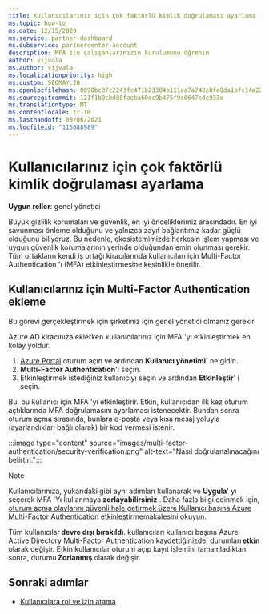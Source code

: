 ```yaml
---
title: Kullanıcılarınız için çok faktörlü kimlik doğrulaması ayarlama
ms.topic: how-to
ms.date: 12/15/2020
ms.service: partner-dashboard
ms.subservice: partnercenter-account
description: MFA ile çalışanlarınızın kurulumunu öğrenin
author: vijvala
ms.author: vijvala
ms.localizationpriority: high
ms.custom: SEOMAY.20
ms.openlocfilehash: 0090bc37c2243fc471b23304b111ea7a748c8fe8da1bfc14a227af542593be70
ms.sourcegitcommit: 121f1b9cbd88faeba60dc9b475f9c0647cdc933c
ms.translationtype: MT
ms.contentlocale: tr-TR
ms.lasthandoff: 08/06/2021
ms.locfileid: "115688989"
---
```

# <a name="set-up-your-users-with-multi-factor-authentication"></a>Kullanıcılarınız için çok faktörlü kimlik doğrulaması ayarlama

**Uygun roller**: genel yönetici

Büyük gizlilik korumaları ve güvenlik, en iyi önceliklerimiz arasındadır. En iyi savunması önleme olduğunu ve yalnızca zayıf bağlantımız kadar güçlü olduğunu biliyoruz. Bu nedenle, ekosistemimizde herkesin işlem yapması ve uygun güvenlik korumalarının yerinde olduğundan emin olunması gerekir. Tüm ortakların kendi iş ortağı kiracılarında kullanıcıları için Multi-Factor Authentication 'ı (MFA) etkinleştirmesine kesinlikle önerilir. 

## <a name="add-multi-factor-authentication-for-your-users"></a>Kullanıcılarınız için Multi-Factor Authentication ekleme

Bu görevi gerçekleştirmek için şirketiniz için genel yönetici olmanız gerekir.

Azure AD kiracınıza eklerken kullanıcılarınız için MFA 'yı etkinleştirmek en kolay yoldur.

1. [Azure Portal](https://portal.azure.com) oturum açın ve ardından **Kullanıcı yönetimi**' ne gidin.
1. **Multi-Factor Authentication**'ı seçin.
1. Etkinleştirmek istediğiniz kullanıcıyı seçin ve ardından **Etkinleştir**' i seçin.

Bu, bu kullanıcı için MFA 'yı etkinleştirir. Etkin, kullanıcıdan ilk kez oturum açtıklarında MFA doğrulamasını ayarlaması istenecektir. Bundan sonra oturum açma sırasında, bunlara e-posta veya kısa mesaj yoluyla (ayarlandıkları bağlı olarak) bir kod vermesi istenir.  

:::image type="content" source="images/multi-factor-authentication/security-verification.png" alt-text="Nasıl doğrulanalınacağını belirtin.":::

>[!NOTE]
>Kullanıcılarınıza, yukarıdaki gibi aynı adımları kullanarak ve **Uygula**' yı seçerek MFA 'Yı kullanmaya **zorlayabilirsiniz** . Daha fazla bilgi edinmek için, [oturum açma olaylarını güvenli hale getirmek üzere Kullanıcı başına Azure Multi-Factor Authentication etkinleştirme](/azure/active-directory/authentication/howto-mfa-userstates)makalesini okuyun. 

Tüm kullanıcılar **devre dışı bırakıldı**. kullanıcıları kullanıcı başına Azure Active Directory Multi-Factor Authentication kaydettiğinizde, durumları **etkin** olarak değişir. Etkin kullanıcılar oturum açıp kayıt işlemini tamamladıktan sonra, durumu **Zorlanmış** olarak değişir. 

## <a name="next-steps"></a>Sonraki adımlar

- [Kullanıcılara rol ve izin atama](permissions-overview.md)